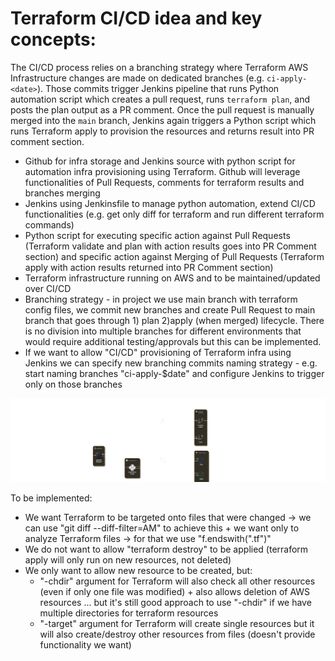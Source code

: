# Terraform CI/CD idea and key concepts:

The CI/CD process relies on a branching strategy where Terraform AWS Infrastructure changes are made on dedicated branches (e.g. `ci-apply-<date>`). Those commits trigger Jenkins pipeline that runs Python automation script which creates a pull request, runs `terraform plan`, and posts the plan output as a PR comment. Once the pull request is manually merged into the `main` branch, Jenkins again triggers a Python script which runs Terraform apply to provision the resources and returns result into PR comment section.


- Github for infra storage and Jenkins source with python script for automation infra provisioning using Terraform. Github will leverage functionalities of Pull Requests, comments for terraform results and branches merging
- Jenkins using Jenkinsfile to manage python automation, extend CI/CD functionalities (e.g. get only diff for terraform and run different terraform commands)
- Python script for executing specific action against Pull Requests (Terraform validate and plan with action results goes into PR Comment section) and specific action against Merging of Pull Requests (Terraform apply with action results returned into PR Comment section)
- Terraform infrastructure running on AWS and to be maintained/updated over CI/CD
- Branching strategy - in project we use main branch with terraform config files, we commit new branches and create Pull Request to main branch that goes through 1) plan 2)apply (when merged) lifecycle. There is no division into multiple branches for different environments that would require additional testing/approvals but this can be implemented.
- If we want to allow "CI/CD" provisioning of Terraform infra using Jenkins we can specify new branching commits naming strategy - e.g. start naming branches "ci-apply-$date" and configure Jenkins to trigger only on those branches 


![Terraform CD](terraformCD.png)



To be implemented:
- We want Terraform to be targeted onto files that were changed -> we can use "git diff --diff-filter=AM" to achieve this + we want only to analyze Terraform files -> for that we use "f.endswith(".tf")"
- We do not want to allow "terraform destroy" to be applied (terraform apply will only run on new resources, not deleted)
- We only want to allow new resource to be created, but:
    - "-chdir" argument for Terraform will also check all other resources (even if only one file was modified) + also allows deletion of AWS resources ... but it's still good approach to use "-chdir" if we have multiple directories for terraform resources
    - "-target" argument for Terraform will create single resources but it will also create/destroy other resources from files (doesn't provide functionality we want)
